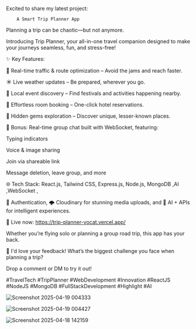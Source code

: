 Excited to share my latest project: 

        A Smart Trip Planner App 

Planning a trip can be chaotic—but not anymore.

Introducing Trip Planner, your all-in-one travel companion designed to make your journeys seamless, fun, and stress-free!

✨ Key Features:

🚗 Real-time traffic & route optimization – Avoid the jams and reach faster.

☀️ Live weather updates – Be prepared, wherever you go.

🎉 Local event discovery – Find festivals and activities happening nearby.

🏨 Effortless room booking – One-click hotel reservations.

🧭 Hidden gems exploration – Discover unique, lesser-known places.

💬 Bonus: Real-time group chat built with WebSocket, featuring:

Typing indicators

Voice & image sharing

Join via shareable link

Message deletion, leave group, and more

🌐 Tech Stack: React.js, Tailwind CSS, Express.js, Node.js, MongoDB ,AI ,WebSocket , 

 🔐 Authentication, 🌩 Cloudinary for stunning media uploads, and 📡 AI + APIs for intelligent experiences.

📲 Live now: https://trip-planner-vocat.vercel.app/

Whether you’re flying solo or planning a group road trip, this app has your back.

💬 I'd love your feedback! What’s the biggest challenge you face when planning a trip?

 Drop a comment or DM to try it out!

#TravelTech #TripPlanner #WebDevelopment #Innovation #ReactJS #NodeJS #MongoDB #FullStackDevelopment #Highlight #AI 



![Screenshot 2025-04-19 004333](https://github.com/user-attachments/assets/8043b3f7-55a4-4e11-8119-249c523cc119)


![Screenshot 2025-04-19 004427](https://github.com/user-attachments/assets/8c1382af-6974-4f00-a47f-19a6fb85a6b4)


![Screenshot 2025-04-18 142159](https://github.com/user-attachments/assets/f86a4d6f-6adc-4695-82c8-a482e110f681)









